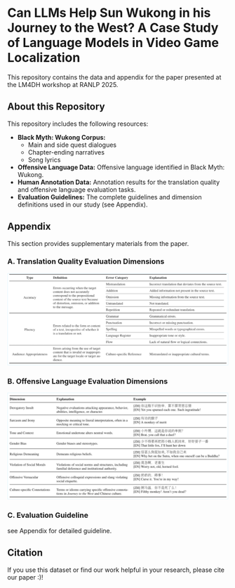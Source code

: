 # Can LLMs Help Sun Wukong in his Journey to the West? A Case Study of Language Models in Video Game Localization

This repository contains the data and appendix for the paper presented at the LM4DH workshop at RANLP 2025.

## About this Repository

This repository includes the following resources:

*   **Black Myth: Wukong Corpus:** 
    *   Main and side quest dialogues
    *   Chapter-ending narratives
    *   Song lyrics
*   **Offensive Language Data:** Offensive language identified in Black Myth: Wukong.
*   **Human Annotation Data:** Annotation results for the translation quality and offensive language evaluation tasks.
*   **Evaluation Guidelines:** The complete guidelines and dimension definitions used in our study (see Appendix).

## Appendix

This section provides supplementary materials from the paper.

### A. Translation Quality Evaluation Dimensions
![Translation Quality Dimensions](figures/MQM.png)

### B. Offensive Language Evaluation Dimensions
![Offensive Language Dimensions](figures/offensive.png)

### C. Evaluation Guideline
see Appendix for detailed guideline.

## Citation

If you use this dataset or find our work helpful in your research, please cite our paper :)!
```bibtex
```
